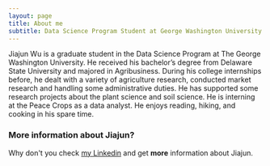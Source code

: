 ```yaml
---
layout: page
title: About me
subtitle: Data Science Program Student at George Washington University
---
```


Jiajun Wu is a graduate student in the Data Science Program at The George Washington University. He received his bachelor’s degree from Delaware State University and majored in Agribusiness. During his college internships before, he dealt with a variety of agriculture research, conducted market research and handling some administrative duties. He has supported some research projects about the plant science and soil science. He is interning at the Peace Crops as a data analyst. He enjoys reading, hiking, and cooking in his spare time.


### More information about Jiajun? 

Why don't you check [my Linkedin](https://www.linkedin.com/in/jiajun-wu-4b7065b9/) and get **more** information about Jiajun.
